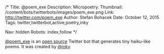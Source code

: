 /*
Title: @poem_exe
Description: Micropoetry.
Thumbnail: /content/bots/twitterbots/images/poem_exe.png
Link: http://twitter.com/poem_exe
Author: Stefan Bohacek
Date: October 12, 2015
Tags: twitter,twitterbot,active,poetry,inky

Nav: hidden
Robots: index,follow
*/

[@poem_exe](https://twitter.com/poem_exe) is an [open source](https://github.com/inky/bots/tree/develop/poem_exe) Twitter bot that generates tiny haiku-like poems. It was created by [@inky](https://twitter.com/inky).